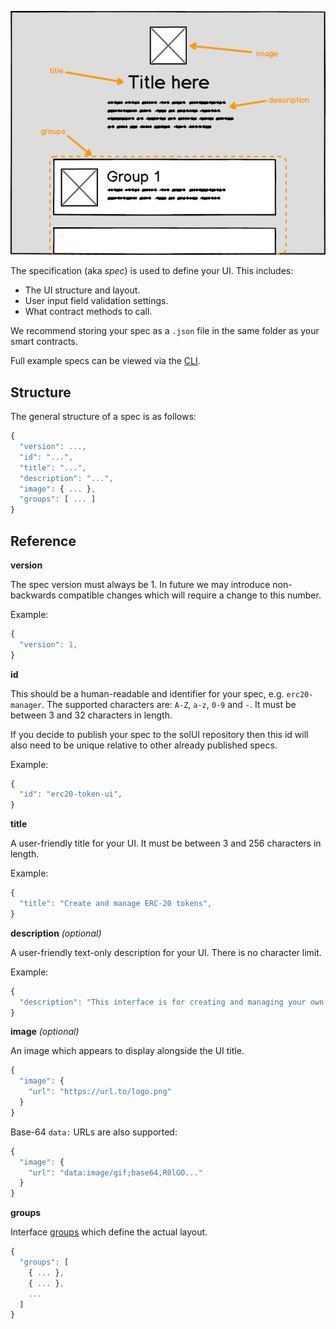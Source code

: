 ![UI mockup](../../images/RootLayout.png)

The specification (aka _spec_) is used to define your UI. This includes:

* The UI structure and layout.
* User input field validation settings.
* What contract methods to call.

We recommend storing your spec as a `.json` file in the same folder as your smart contracts.

Full example specs can be viewed via the [CLI](../../CommandLine).

## Structure

The general structure of a spec is as follows:

```js
{
  "version": ...,
  "id": "...",
  "title": "...",
  "description": "...",
  "image": { ... },
  "groups": [ ... ]
}
```

## Reference

**version**

The spec version must always be 1. In future we may introduce non-backwards compatible changes which will require a change to this number.

Example:

```js
{
  "version": 1,
}
```

**id**

This should be a human-readable and identifier for your spec, e.g. `erc20-manager`. The supported characters are: `A-Z`, `a-z`, `0-9` and `-`. It must be between 3 and 32 characters in length.

If you decide to publish your spec to the solUI repository then this id will also need to be unique relative to other already published specs.

Example:

```js
{
  "id": "erc20-token-ui",
}
```

**title**

A user-friendly title for your UI.  It must be between 3 and 256 characters in length.

Example:

```js
{
  "title": "Create and manage ERC-20 tokens",
}
```

**description** _(optional)_

A user-friendly text-only description for your UI. There is no character limit.

Example:

```js
{
  "description": "This interface is for creating and managing your own ERC-20 tokens."
}
```

**image** _(optional)_

An image which appears to display alongside the UI title.

```js
{
  "image": {
    "url": "https://url.to/logo.png"
  }
}
```

Base-64 `data:` URLs are also supported:

```js
{
  "image": {
    "url": "data:image/gif;base64,R0lGO..."
  }
}
```

**groups**

Interface [groups](../Groups) which define the actual layout.

```js
{
  "groups": [
    { ... },
    { ... },
    ...
  ]
}
```
